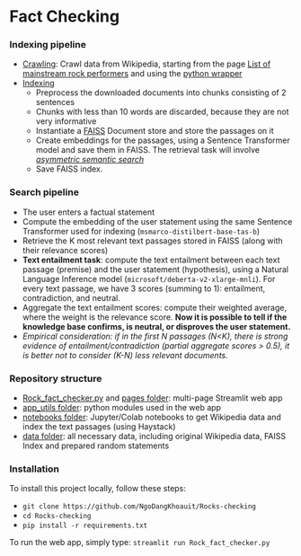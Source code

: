 # Fact Checking

### Indexing pipeline
* [Crawling](https://github.com/NgoDangKhoauit/Rocks-checking/tree/main/notebooks/get_wikipedia_data.ipynb): Crawl data from Wikipedia, starting from the page [List of mainstream rock performers](https://en.wikipedia.org/wiki/List_of_mainstream_rock_performers) and using the [python wrapper](https://github.com/goldsmith/Wikipedia)
* [Indexing](https://github.com/NgoDangKhoauit/Rocks-checking/tree/main/notebooks/indexing.ipynb)
  * Preprocess the downloaded documents into chunks consisting of 2 sentences
  * Chunks with less than 10 words are discarded, because they are not very informative
  * Instantiate a [FAISS](https://github.com/facebookresearch/faiss) Document store and store the passages on it
  * Create embeddings for the passages, using a Sentence Transformer model and save them in FAISS. The retrieval task will involve [*asymmetric semantic search*](https://www.sbert.net/examples/applications/semantic-search/README.html#symmetric-vs-asymmetric-semantic-search)
  * Save FAISS index.

### Search pipeline

* The user enters a factual statement
* Compute the embedding of the user statement using the same Sentence Transformer used for indexing (`msmarco-distilbert-base-tas-b`)
* Retrieve the K most relevant text passages stored in FAISS (along with their relevance scores)
* **Text entailment task**: compute the text entailment between each text passage (premise) and the user statement (hypothesis), using a Natural Language Inference model (`microsoft/deberta-v2-xlarge-mnli`). For every text passage, we have 3 scores (summing to 1): entailment, contradiction, and neutral.
* Aggregate the text entailment scores: compute their weighted average, where the weight is the relevance score. **Now it is possible to tell if the knowledge base confirms, is neutral, or disproves the user statement.**
* *Empirical consideration: if in the first N passages (N<K),  there is strong evidence of entailment/contradiction (partial aggregate scores > 0.5), it is better not to consider (K-N) less relevant documents.*

### Repository structure
* [Rock_fact_checker.py](Rock_fact_checker.py) and [pages folder](./pages/): multi-page Streamlit web app
* [app_utils folder](./app_utils/): python modules used in the web app
* [notebooks folder](./notebooks/): Jupyter/Colab notebooks to get Wikipedia data and index the text passages (using Haystack)
* [data folder](./data/): all necessary data, including original Wikipedia data, FAISS Index and prepared random statements

### Installation

 To install this project locally, follow these steps:
* `git clone https://github.com/NgoDangKhoauit/Rocks-checking`
* `cd Rocks-checking`
* `pip install -r requirements.txt`

To run the web app, simply type: `streamlit run Rock_fact_checker.py`

